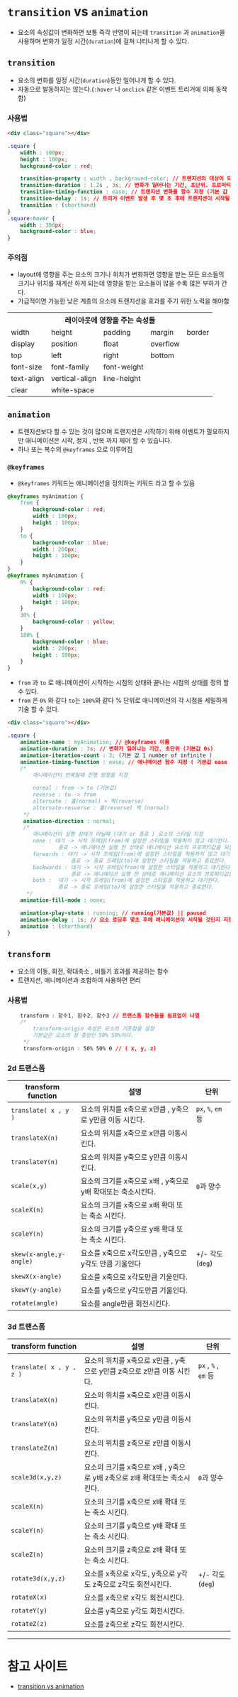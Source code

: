 # `transition` vs `animation`

- 요소의 속성값이 변화하면 보통 즉각 반영이 되는데 `transition` 과 `animation`을 사용하며 변화가 일정 시간(`duration`)에 걸쳐 나타나게 할 수 있다.

## `transition`

- 요소의 변화를 일정 시간(`duration`)동안 일어나게 할 수 있다.
- 자동으로 발동하지는 않는다.(`:hover` 나 `onclick` 같은 이벤트 트리거에 의해 동작함)

### 사용법

```html
<div class="square"></div>
```
```css
.square {
    width : 100px;
    height : 100px;
    background-color : red;

    transition-property : width , background-color; // 트랜지션의 대상이 되는 프로퍼티를 지정 (기본값 all)
    transition-duration : 1.2s , 3s; // 변화가 일어나는 기간, 초단위. 프로퍼티와 각각 대응 (기본값 0s)
    transition-timing-function : ease; // 트랜지션 변화율 함수 지정 (기본 값 ease)
    transition-delay : 1s; // 트리거 이벤트 발생 후 몇 초 후에 트랜지션이 시작될 것인지 지정 (기본값 0s)
    transition : (shorthand)
}
.square:hover {
    width : 300px;
    background-color : blue;
}
```

### 주의점

- layout에 영향을 주는 요소의 크기나 위치가 변화하면 영향을 받는 모든 요소들의 크기나 위치를 재계산 하게 되는데 영향을 받는 요소들이 많을 수록 많은 부하가 간다.
- 가급적이면 가능한 낮은 계층의 요소에 트랜지션을 효과를 주기 위한 노력을 해야함

<table>
    <tr>
        <th colspan="5">레이아웃에 영향을 주는 속성들</th>
    </tr>
    <tr>
        <td>width</td>
        <td>height</td>
        <td>padding</td>
        <td>margin</td>
        <td>border</td>
    </tr>
    <tr>
        <td>display</td>
        <td>position</td>
        <td>float</td>
        <td>overflow</td>
    </tr>
    <tr>
        <td>top</td>
        <td>left</td>
        <td>right</td>
        <td>bottom</td>
    </tr>
    <tr>
        <td>font-size</td>
        <td>font-family</td>
        <td>font-weight</td>
    </tr>
    <tr>
        <td>text-align</td>
        <td>vertical-align</td>
        <td>line-height</td>
    </tr>
    <tr>
        <td>clear</td>
        <td>white-space</td>
    </tr>
</table>

## `animation`

- 트랜지션보다 할 수 있는 것이 많으며 트랜지션은 시작하기 위해 이벤트가 필요하지만 애니메이션은 시작, 정지 , 반복 까지 제어 할 수 있습니다.
- 하나 또는 복수의 `@keyframes` 으로 이루어짐

### `@keyframes`

- `@keyframes` 키워드는 애니메이션을 정의하는 키워드 라고 할 수 있음

```css
@keyframes myAnimation {
    from {
        background-color : red;
        width : 100px;
        height : 100px;
    }
    to {
        background-color : blue;
        width : 200px;
        height : 100px;
    }
}
@keyframes myAnimation {
    0% {
        background-color : red;
        width : 100px;
        height : 100px;
    }
    30% {
        background-color : yellow;
    }
    100% {
        background-color : blue;
        width : 200px;
        height : 100px;
    }
}
```

- `from` 과 `to` 로 애니메이션이 시작하는 시점의 상태와 끝나는 시점의 상태를 정의 할 수 있다.
- `from` 은 `0%` 와 같다 `to`는 `100%`와 같다 % 단위로 애니메이션의 각 시점을 세밀하게 기술 할 수 있다.

```html
<div class="square"></div>
```
```css
.square {
    animation-name : myAnimation; // @keyframes 이름
    animation-duration : 3s; // 변화가 일어나는 기간, 초단위 (기본값 0s)
    animation-iteration-count : 3; (기본 값 1 number of infinite )
    animation-timing-function : ease; // 애니메이션 함수 지정 ( 기본값 ease )
    /* 
        애니메이션이 반복될때 진행 방향을 지정

        normal : from -> to (기본값)
        reverse : to -> from 
        alternate : 홀(normal) + 짝(reverse)
        alternate-resverse : 홀(reverse) 짝 (normal)
     */
     animation-direction : normal;
     /* 
        애니메이션이 실행 상태가 아닐때 (대기 or 종료 ) 요소의 스타일 지정
        none : 대기 -> 시작 프레임(from)에 설정한 스타일을 적용하지 않고 대기한다.
                종료 -> 애니메이션 실행 전 상태로 애니메이션 요소의 프로퍼티값을 되돌리고 종료한다.
        forwards : 대기 -> 시작 프레임(from)에 설정한 스타일을 적용하지 않고 대기한다.
                    종료 -> 종료 프레임(to)에 설정한 스타일을 적용하고 종료한다.
        backwards : 대기 -> 시작 프레임(from)에 설정한 스타일을 적용하고 대기한다.
                    종료 -> 애니메이션 실행 전 상태로 애니메이션 요소의 프로퍼티값을 되돌리고 종료한다.
        both :  대기 -> 시작 프레임(from)에 설정한 스타일을 적용하고 대기한다.
                종료 -> 종료 프레임(to)에 설정한 스타일을 적용하고 종료한다.
      */
    animation-fill-mode : none;

    animation-play-state : running; // running(기본값) || paused
    animation-delay : 1s; // 요소 로딩후 몇초 후에 애니메이션이 시작될 것인지 지정(기본값 0s)
    animation : (shorthand)
}
```

## `transform`

- 요소의 이동, 회전, 확대축소 , 비틀기 효과를 제공하는 함수
- 트랜지션, 애니메이션과 조합하여 사용하면 편리

### 사용법

```css
    transform : 함수1, 함수2, 함수3 // 트랜스폼 함수들을 쉼표없이 나열
    /* 
        transform-origin 속성은 요소의 기준점을 설정
        기본값은 요소의 정 중앙인 50% 50%이다.
     */
     transform-origin : 50% 50% 0 // ( x, y, z)
```

### 2d 트랜스폼

|transform function | 설명 | 단위 |
|------------------|------|------|
|`translate( x , y )` | 요소의 위치를 x축으로 x만큼 , y축으로 y만큼 이동 시킨다. | `px`, `%`, `em` 등 |
|`translateX(n)` | 요소의 위치를 x축으로 x만큼 이동시킨다. | |
|`translateY(n)` | 요소의 위치를 y축으로 y만큼 이동시킨다. | |
|`scale(x,y)` | 요소의 크기를 x축으로 x배 , y축으로 y배 확대또는 축소시킨다. | `0`과 양수 |
|`scaleX(n)` | 요소의 크기를 x축으로 x배 확대 또는 축소 시킨다. | |
|`scaleY(n)` | 요소의 크기를 y축으로 y배 확대 또는 축소 시킨다. | |  
|`skew(x-angle,y-angle)` | 요소를 x축으로 x각도만큼 , y축으로 y각도 만큼 기울인다 | +/- 각도(`deg`) | 
|`skewX(x-angle)` | 요소를 x축으로 x각도만큼 기울인다.| |
|`skewY(y-angle)` | 요소를 y축으로 y각도만큼 기울인다.| |
|`rotate(angle)` | 요소를 angle만큼 회전시킨다. | |

### 3d 트랜스폼

|transform function | 설명 | 단위 |
|------------------|------|------|
|`translate( x , y , z )` | 요소의 위치를 x축으로 x만큼 , y축으로 y만큼 z축으로 z만큼 이동 시킨다. | `px` , `%` , `em` 등 |
|`translateX(n)` | 요소의 위치를 x축으로 x만큼 이동시킨다. | |
|`translateY(n)` | 요소의 위치를 y축으로 y만큼 이동시킨다. | |
|`translateZ(n)` | 요소의 위치를 z축으로 z만큼 이동시킨다. | |
|`scale3d(x,y,z)` | 요소의 크기를 x축으로 x배 , y축으로 y배 z축으로 z배 확대또는 축소시킨다. | `0`과 양수 |
|`scaleX(n)` | 요소의 크기를 x축으로 x배 확대 또는 축소 시킨다. | |
|`scaleY(n)` | 요소의 크기를 y축으로 y배 확대 또는 축소 시킨다. | |  
|`scaleZ(n)` | 요소의 크기를 z축으로 z배 확대 또는 축소 시킨다. | |  
|`rotate3d(x,y,z)` | 요소를 x축으로 x각도, y축으로 y각도 z축으로 z각도 회전시킨다.  | +/- 각도(`deg`) |
|`rotateX(x)` | 요소를 x축으로 x각도 회전시킨다. | |
|`rotateY(y)` | 요소를 y축으로 y각도 회전시킨다. | |
|`rotateZ(z)` | 요소를 z축으로 z각도 회전시킨다. | |

- - -

# 참고 사이트

- [transition vs animation](https://ahribori.com/article/5a0c49926c9eef13d882e3ea)